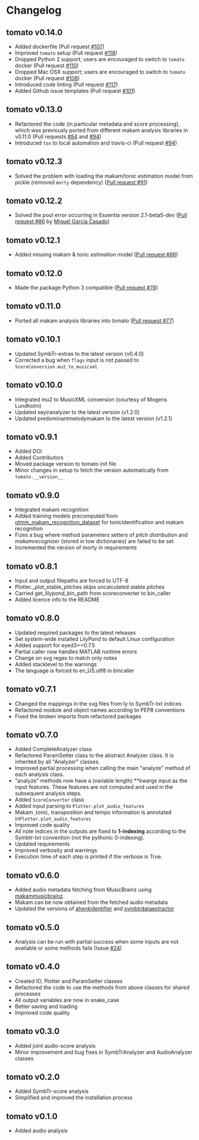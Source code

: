 # Changelog

## tomato v0.14.0

- Added dockerfile (Pull request [#107](https://github.com/sertansenturk/tomato/pull/107))
- Improved `tomato` setup (Pull request [#118](https://github.com/sertansenturk/tomato/pull/118))
- Dropped Python 2 support; users are encouraged to switch to `tomato` docker (Pull request [#110](https://github.com/sertansenturk/tomato/pull/110))
- Dropped Mac OSX support; users are encouraged to switch to `tomato` docker (Pull request [#108](https://github.com/sertansenturk/tomato/pull/108))
- Introduced code linting (Pull request [#117](https://github.com/sertansenturk/tomato/pull/117))
- Added Github issue templates (Pull request [#101](https://github.com/sertansenturk/tomato/pull/101))

## tomato v0.13.0

- Refactored the code (in particular metadata and score processing), which was previously ported from different makam analysis libraries in v0.11.0 (Pull requests [#84](https://github.com/sertansenturk/tomato/pull/84) and [#94](https://github.com/sertansenturk/tomato/pull/94))
- Introduced `tox` to local automation and travis-ci (Pull request [#94](https://github.com/sertansenturk/tomato/pull/94))

## tomato v0.12.3

- Solved the problem with loading the makam/tonic estimation model from pickle (removed `morty` dependency) ([Pull request #91](https://github.com/sertansenturk/tomato/pull/#91))

## tomato v0.12.2

- Solved the pool error occurring in Essentia version 2.1-beta5-dev ([Pull request #86](https://github.com/sertansenturk/tomato/pull/#88) by [Miguel García Casado](https://github.com/miguelgcasado))

## tomato v0.12.1

- Added missing makam & tonic estimation model ([Pull request #86](https://github.com/sertansenturk/tomato/pull/#86))

## tomato v0.12.0

- Made the package Python 3 compatible ([Pull request #78](https://github.com/sertansenturk/tomato/pull/78))

## tomato v0.11.0

- Ported all makam analysis libraries into tomato ([Pull request #77](https://github.com/sertansenturk/tomato/pull/77))

## tomato v0.10.1

- Updated SymbTr-extras to the latest version (v0.4.0)
- Corrected a bug when ```flags``` input is not passed to ```ScoreConversion.mu2_to_musicxml```

## tomato v0.10.0

- Integrated mu2 to MusicXML conversion (courtesy of Mogens Lundholm)
- Updated seyiranalyzer to the latest version (v1.2.0)
- Updated predominantmelodymakam to the latest version (v1.2.1)

## tomato v0.9.1

- Added DOI
- Added Contributors
- Moved package version to tomato init file
- Minor changes in setup to fetch the version automatically from ```tomato.__version__```

## tomato v0.9.0

- Integrated makam recognition
- Added training models precomputed from [otmm_makam_recognition_dataset](https:/github.com/MTG/otmm_makam_recognition_dataset/tree/dlfm2016) for tonicidentification and makam recognition
- Fizes a bug where method parameters setters of _pitch distribution_ and _makamrecognizer_ (stored in tow dictionaries) are failed to be set
- Incremented the version of morty in requirements

## tomato v0.8.1

- Input and output filepaths are forced to UTF-8
- Plotter._plot_stable_pitches skips uncalculated stable pitches
- Carried get_lilypond_bin_path from scoreconverter to bin_caller
- Added licence info to the README

## tomato v0.8.0

- Updated required packages to the latest releases
- Set system-wide installed LilyPond to default Linux configuration
- Added support for eyed3>=0.7.5
- Partial caller now handles MATLAB runtime errors
- Change on svg regex to match only notes
- Added stacklevel to the warnings
- The language is forced to en_US.utf8 in bincaller

## tomato v0.7.1

- Changed the mappings in the svg files from ly to SymbTr-txt indices
- Refactored module and object names according to PEP8 conventions
- Fixed the broken imports from refactored packages

## tomato v0.7.0

- Added CompleteAnalyzer class
- Refactored ParamSetter class to the abstract Analyzer class. It is
inherited by all "Analyzer" classes.
- Improved partial processing when calling the main "analyze" method of
each analysis class.
- "analyze" methods now have a (variable length) **kwargs input as the
input features. These features are not computed and used in the subsequent
analysis steps.
- Added ```ScoreConverter``` class
- Added input parsing to ```Plotter.plot_audio_features```
- Makam ,tonic, transposition and tempo information is annotated in```Plotter.plot_audio_features```
- Improved code quality
- All note indices in the outputs are fixed to **1-indexing** according to
the Symbtr-txt convention (not the pythonic 0-indexing).
- Updated requirements
- Improved verbosity and warnings
- Execution time of each step is printed if the verbose is True.

## tomato v0.6.0

- Added audio metadata fetching from MusicBrainz using [makammusicbrainz](https:/github.com/sertansenturk/makammusicbrainz/releases/tag/v1.2.0).
- Makam can be now obtained from the fetched audio metadata
- Updated the versions of [ahenkidentifier](https://github.com/sertansenturk/ahenkidentifier/releases/tag/v1.4.0) and [symbtrdataextractor](https://github.com/sertansenturk/symbtrdataextractor/releases/tag/v2.0.0-alpha.3)

## tomato v0.5.0

- Analysis can be run with partial success when some inputs are not available or some methods fails (Issue [#24](https://github.com/sertansenturk/tomato/issues/24))

## tomato v0.4.0

- Created IO, Plotter and ParamSetter classes
- Refactored the code to use the methods from above classes for shared processes
- All output variables are now in snake_case
- Better saving and loading
- Improved code quality

## tomato v0.3.0

- Added joint audio-score analysis
- Minor improvement and bug fixes in SymbTrAnalyzer and AudioAnalyzer classes

## tomato v0.2.0

- Added SymbTr-score analysis
- Simplified and improved the installation process

## tomato v0.1.0

- Added audio analysis
